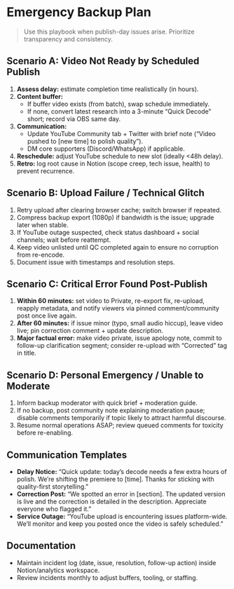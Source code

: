 # Emergency Backup Plan

> Use this playbook when publish-day issues arise. Prioritize transparency and consistency.

## Scenario A: Video Not Ready by Scheduled Publish
1. **Assess delay:** estimate completion time realistically (in hours).  
2. **Content buffer:**  
   - If buffer video exists (from batch), swap schedule immediately.  
   - If none, convert latest research into a 3-minute “Quick Decode” short; record via OBS same day.  
3. **Communication:**  
   - Update YouTube Community tab + Twitter with brief note (“Video pushed to [new time] to polish quality”).  
   - DM core supporters (Discord/WhatsApp) if applicable.  
4. **Reschedule:** adjust YouTube schedule to new slot (ideally <48h delay).  
5. **Retro:** log root cause in Notion (scope creep, tech issue, health) to prevent recurrence.

## Scenario B: Upload Failure / Technical Glitch
1. Retry upload after clearing browser cache; switch browser if repeated.  
2. Compress backup export (1080p) if bandwidth is the issue; upgrade later when stable.  
3. If YouTube outage suspected, check status dashboard + social channels; wait before reattempt.  
4. Keep video unlisted until QC completed again to ensure no corruption from re-encode.  
5. Document issue with timestamps and resolution steps.

## Scenario C: Critical Error Found Post-Publish
1. **Within 60 minutes:** set video to Private, re-export fix, re-upload, reapply metadata, and notify viewers via pinned comment/community post once live again.  
2. **After 60 minutes:** if issue minor (typo, small audio hiccup), leave video live; pin correction comment + update description.  
3. **Major factual error:** make video private, issue apology note, commit to follow-up clarification segment; consider re-upload with “Corrected” tag in title.

## Scenario D: Personal Emergency / Unable to Moderate
1. Inform backup moderator with quick brief + moderation guide.  
2. If no backup, post community note explaining moderation pause; disable comments temporarily if topic likely to attract harmful discourse.  
3. Resume normal operations ASAP; review queued comments for toxicity before re-enabling.

## Communication Templates
- **Delay Notice:** “Quick update: today’s decode needs a few extra hours of polish. We’re shifting the premiere to [time]. Thanks for sticking with quality-first storytelling.”  
- **Correction Post:** “We spotted an error in [section]. The updated version is live and the correction is detailed in the description. Appreciate everyone who flagged it.”  
- **Service Outage:** “YouTube upload is encountering issues platform-wide. We’ll monitor and keep you posted once the video is safely scheduled.”

## Documentation
- Maintain incident log (date, issue, resolution, follow-up action) inside Notion/analytics workspace.  
- Review incidents monthly to adjust buffers, tooling, or staffing.
